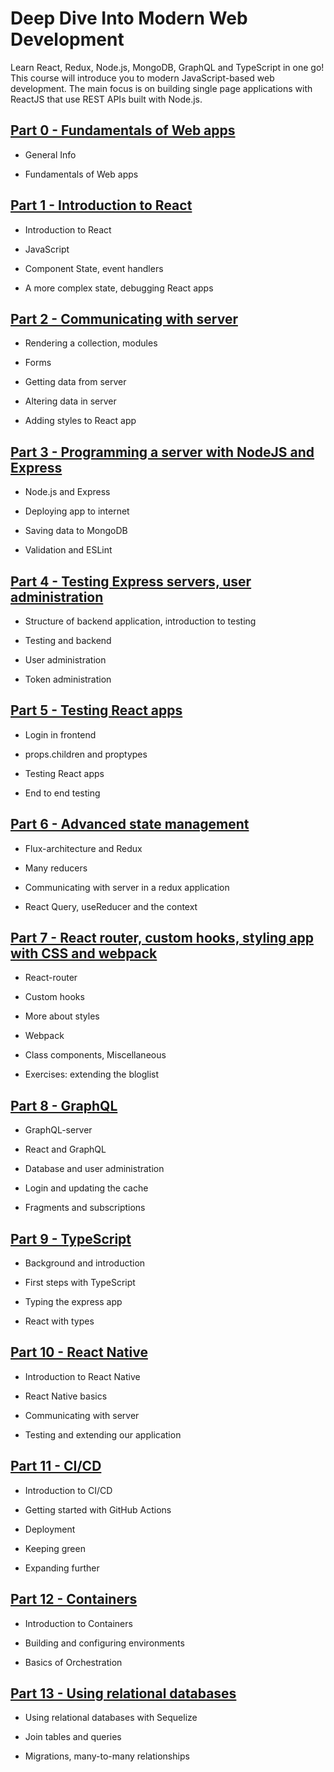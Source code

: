 # Deep Dive Into Modern Web Development


Learn React, Redux, Node.js, MongoDB, GraphQL and TypeScript in one go! This course will introduce you to modern JavaScript-based web development. The main focus is on building single page applications with ReactJS that use REST APIs built with Node.js.



## [Part 0 - Fundamentals of Web apps](https://fullstackopen.com/en/part0)

* General Info

* Fundamentals of Web apps


## [Part 1 - Introduction to React](https://fullstackopen.com/en/part1)

* Introduction to React

* JavaScript

* Component State, event handlers

* A more complex state, debugging React apps


## [Part 2 - Communicating with server](https://fullstackopen.com/en/part2)

* Rendering a collection, modules

* Forms

* Getting data from server

* Altering data in server

* Adding styles to React app


## [Part 3 - Programming a server with NodeJS and Express](https://fullstackopen.com/en/part3)

* Node.js and Express

* Deploying app to internet

* Saving data to MongoDB

* Validation and ESLint


## [Part 4 - Testing Express servers, user administration](https://fullstackopen.com/en/part4)

* Structure of backend application, introduction to testing

* Testing and backend

* User administration

* Token administration


## [Part 5 - Testing React apps](https://fullstackopen.com/en/part5)

* Login in frontend

* props.children and proptypes

* Testing React apps

* End to end testing


## [Part 6 - Advanced state management](https://fullstackopen.com/en/part6)

* Flux-architecture and Redux

* Many reducers

* Communicating with server in a redux application

* React Query, useReducer and the context


## [Part 7 - React router, custom hooks, styling app with CSS and webpack](https://fullstackopen.com/en/part7)

* React-router

* Custom hooks

* More about styles

* Webpack

* Class components, Miscellaneous

* Exercises: extending the bloglist


## [Part 8 - GraphQL](https://fullstackopen.com/en/part8)

* GraphQL-server

* React and GraphQL

* Database and user administration

* Login and updating the cache

* Fragments and subscriptions


## [Part 9 - TypeScript](https://fullstackopen.com/en/part9)

* Background and introduction

* First steps with TypeScript

* Typing the express app

* React with types


## [Part 10 - React Native](https://fullstackopen.com/en/part10)

* Introduction to React Native

* React Native basics

* Communicating with server

* Testing and extending our application


## [Part 11 - CI/CD](https://fullstackopen.com/en/part11)

* Introduction to CI/CD

* Getting started with GitHub Actions

* Deployment

* Keeping green

* Expanding further


##  [Part 12 - Containers](https://fullstackopen.com/en/part12)

* Introduction to Containers

* Building and configuring environments

* Basics of Orchestration


## [Part 13 - Using relational databases](https://fullstackopen.com/en/part13)

* Using relational databases with Sequelize

* Join tables and queries

* Migrations, many-to-many relationships
